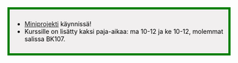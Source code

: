 <div style="color:black; border-style: solid; border-width: thick; border-color: green; padding: 10px; margin-bottom: 15px; padding: 10px; background-color: #F1EFEF;">

<ul>
  <li>
    <a href='/miniprojekti'>Miniprojekti</a> käynnissä!
  </li>
  <li>
    Kurssille on lisätty kaksi paja-aikaa: ma 10-12 ja ke 10-12, molemmat salissa BK107.
  </li>
</ul>

</div>